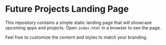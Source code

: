 # Future Projects Landing Page

This repository contains a simple static landing page that will showcase upcoming apps and projects. Open `index.html` in a browser to see the page.

Feel free to customize the content and styles to match your branding.
